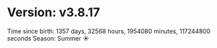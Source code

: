 # Version: v3.8.17
Time since birth: 1357 days, 32568 hours, 1954080 minutes, 117244800 seconds
Season: Summer ☀️
